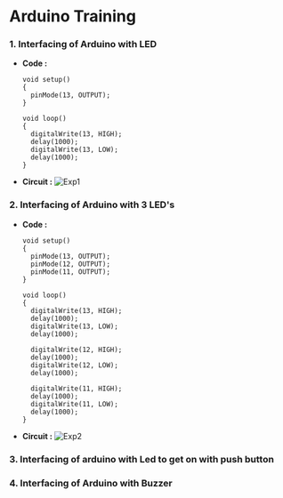 # Arduino Training

### 1. Interfacing of Arduino with LED
- **Code :**
    ```
    void setup()
    {
      pinMode(13, OUTPUT);
    }

    void loop()
    {
      digitalWrite(13, HIGH);
      delay(1000); 
      digitalWrite(13, LOW);
      delay(1000); 
    }
    ```
- **Circuit :**
    ![Exp1](https://user-images.githubusercontent.com/74300223/215528814-c579d9fa-c98a-4da7-a615-42f9fb95a057.png)

### 2. Interfacing of Arduino with 3 LED's
- **Code :**
    ```
    void setup()
    {
      pinMode(13, OUTPUT);
      pinMode(12, OUTPUT);
      pinMode(11, OUTPUT);
    }

    void loop()
    {
      digitalWrite(13, HIGH);
      delay(1000); 
      digitalWrite(13, LOW);
      delay(1000); 

      digitalWrite(12, HIGH);
      delay(1000); 
      digitalWrite(12, LOW);
      delay(1000); 

      digitalWrite(11, HIGH);
      delay(1000); 
      digitalWrite(11, LOW);
      delay(1000); 
    }
    ```
- **Circuit :**
    ![Exp2](https://user-images.githubusercontent.com/74300223/215529192-38beae58-626e-4e93-8f08-41e2e09e66f5.png)
    
### 3. Interfacing of arduino with Led to get on with push button

### 4. Interfacing of Arduino with Buzzer
